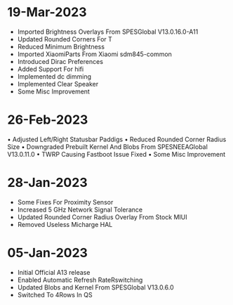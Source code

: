 # 19-Mar-2023
- Imported Brightness Overlays From SPESGlobal V13.0.16.0-A11
- Updated Rounded Corners For T
- Reduced Minimum Brightness
- Imported XiaomiParts From Xiaomi sdm845-common
- Introduced Dirac Preferences
- Added Support For hifi
- Implemented dc dimming
- Implemented Clear Speaker
- Some Misc Improvement

# 26-Feb-2023
• Adjusted Left/Right Statusbar Paddigs
• Reduced Rounded Corner Radius Size
• Downgraded Prebuilt Kernel And Blobs From SPESNEEAGlobal V13.0.11.0
• TWRP Causing Fastboot Issue Fixed
• Some Misc Improvement

# 28-Jan-2023
- Some Fixes For Proximity Sensor 
- Increased 5 GHz Network Signal Tolerance
- Updated Rounded Corner Radius Overlay From Stock MIUI
- Removed Useless Micharge HAL

# 05-Jan-2023
- Initial Official A13 release
- Enabled Automatic Refresh RateRswitching
- Updated Blobs and Kernel From SPESGlobal V13.0.6.0
- Switched To 4Rows In QS


